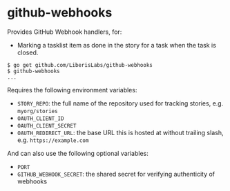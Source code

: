 # github-webhooks

Provides GitHub Webhook handlers, for:

- Marking a tasklist item as done in the story for a task when the task is
  closed.

```
$ go get github.com/LiberisLabs/github-webhooks
$ github-webhooks
...
```

Requires the following environment variables:

- `STORY_REPO`: the full name of the repository used for tracking stories,
  e.g. `myorg/stories`
- `OAUTH_CLIENT_ID`
- `OAUTH_CLIENT_SECRET`
- `OAUTH_REDIRECT_URL`: the base URL this is hosted at without trailing slash,
  e.g. `https://example.com`

And can also use the following optional variables:

- `PORT`
- `GITHUB_WEBHOOK_SECRET`: the shared secret for verifying authenticity of
  webhooks
